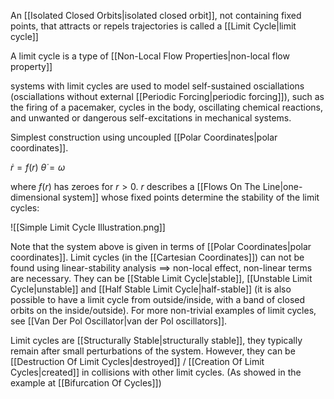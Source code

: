 An  [[Isolated Closed Orbits|isolated closed orbit]], not containing fixed points, that attracts or repels trajectories is called a [[Limit Cycle|limit cycle]]

A limit cycle is a type of [[Non-Local Flow Properties|non-local flow property]] 

systems with limit cycles are used to model self-sustained osciallations (osciallations without external [[Periodic Forcing|periodic forcing]]), such as the firing of a pacemaker, cycles in the body, oscillating chemical reactions, and unwanted or dangerous self-excitations in mechanical systems. 

Simplest construction using uncoupled [[Polar Coordinates|polar coordinates]]. 

$\dot r = f(r)$
$\dot \theta=\omega$

where $f(r)$ has zeroes for $r>0$.
$r$ describes a [[Flows On The Line|one-dimensional system]] whose fixed points determine the stability of the limit cycles:

![[Simple Limit Cycle Illustration.png]]

Note that the system above is given in terms of [[Polar Coordinates|polar coordinates]]. Limit cycles (in the [[Cartesian Coordinates]]) can not be found using linear-stability analysis $\implies$ non-local effect, non-linear terms are necessary. 
They can be [[Stable Limit Cycle|stable]], [[Unstable Limit Cycle|unstable]] and [[Half Stable Limit Cycle|half-stable]] (it is also possible to have a limit cycle from outside/inside, with a band of closed orbits on the inside/outside). 
For more non-trivial examples of limit cycles, see [[Van Der Pol Oscillator|van der Pol oscillators]].

Limit cycles are [[Structurally Stable|structurally stable]], they typically remain after small perturbations of the system. However, they can be [[Destruction Of Limit Cycles|destroyed]] / [[Creation Of Limit Cycles|created]] in collisions with other limit cycles. (As showed in the example at [[Bifurcation Of Cycles]])